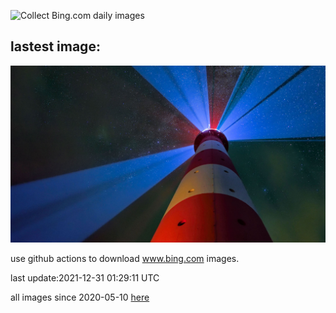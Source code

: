 ![Collect Bing.com daily images](https://github.com/counter2015/bing-daily-images/workflows/Collect%20Bing.com%20daily%20images/badge.svg)
## lastest image:
![](images/WesterheverLight.jpg)

use github actions to download www.bing.com images.

last update:2021-12-31 01:29:11 UTC

all images since 2020-05-10 [here](https://github.com/counter2015/bing-daily-images/tree/master/images) 

